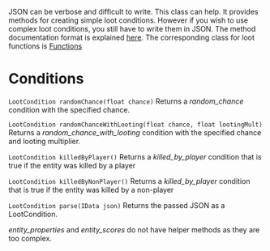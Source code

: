 JSON can be verbose and difficult to write. This class can help.
It provides methods for creating simple loot conditions.
However if you wish to use complex loot conditions, you still have to write them in JSON.
The method documentation format is explained [here](method-documentation-format.md).
The corresponding class for loot functions is [Functions](functions.md)

# **Conditions**
`LootCondition randomChance(float chance)`
Returns a *random_chance* condition with the specified chance.

`LootCondition randomChanceWithLooting(float chance, float lootingMult)`
Returns a *random_chance_with_looting* condition with the specified chance and looting multiplier.

`LootCondition killedByPlayer()`
Returns a *killed_by_player* condition that is true if the entity was killed by a player

`LootCondition killedByNonPlayer()`
Returns a *killed_by_player* condition that is true if the entity was killed by a non-player

`LootCondition parse(IData json)`
Returns the passed JSON as a LootCondition.

*entity_properties* and *entity_scores* do not have helper methods as they are too complex.
